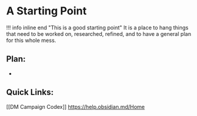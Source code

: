 # A Starting Point
!!! info inline end "This is a good starting point"
It is a place to hang things that need to be worked on, researched, refined, and to have a general plan for this whole mess.

## Plan:
- 

## Quick Links:
[[DM Campaign Codex]]
https://help.obsidian.md/Home
